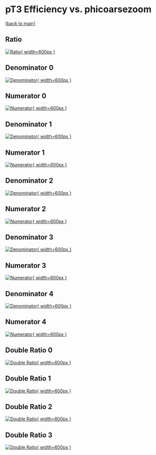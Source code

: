 # pT3 Efficiency vs. phicoarsezoom

[[back to main](./)]



## Ratio

[![Ratio](../mtv/var/pT3_vtr_11_-1_eff_phicoarsezoom.png){ width=600px }](../mtv/var/pT3_vtr_11_-1_eff_phicoarsezoom.pdf)

## Denominator 0

[![Denominator](../mtv/den/pT3_vtr_11_-1_eff_phicoarsezoom_den0.png){ width=600px }](../mtv/den/pT3_vtr_11_-1_eff_phicoarsezoom_den0.pdf)

## Numerator 0

[![Numerator](../mtv/num/pT3_vtr_11_-1_eff_phicoarsezoom_num0.png){ width=600px }](../mtv/num/pT3_vtr_11_-1_eff_phicoarsezoom_num0.pdf)

## Denominator 1

[![Denominator](../mtv/den/pT3_vtr_11_-1_eff_phicoarsezoom_den1.png){ width=600px }](../mtv/den/pT3_vtr_11_-1_eff_phicoarsezoom_den1.pdf)

## Numerator 1

[![Numerator](../mtv/num/pT3_vtr_11_-1_eff_phicoarsezoom_num1.png){ width=600px }](../mtv/num/pT3_vtr_11_-1_eff_phicoarsezoom_num1.pdf)

## Denominator 2

[![Denominator](../mtv/den/pT3_vtr_11_-1_eff_phicoarsezoom_den2.png){ width=600px }](../mtv/den/pT3_vtr_11_-1_eff_phicoarsezoom_den2.pdf)

## Numerator 2

[![Numerator](../mtv/num/pT3_vtr_11_-1_eff_phicoarsezoom_num2.png){ width=600px }](../mtv/num/pT3_vtr_11_-1_eff_phicoarsezoom_num2.pdf)

## Denominator 3

[![Denominator](../mtv/den/pT3_vtr_11_-1_eff_phicoarsezoom_den3.png){ width=600px }](../mtv/den/pT3_vtr_11_-1_eff_phicoarsezoom_den3.pdf)

## Numerator 3

[![Numerator](../mtv/num/pT3_vtr_11_-1_eff_phicoarsezoom_num3.png){ width=600px }](../mtv/num/pT3_vtr_11_-1_eff_phicoarsezoom_num3.pdf)

## Denominator 4

[![Denominator](../mtv/den/pT3_vtr_11_-1_eff_phicoarsezoom_den4.png){ width=600px }](../mtv/den/pT3_vtr_11_-1_eff_phicoarsezoom_den4.pdf)

## Numerator 4

[![Numerator](../mtv/num/pT3_vtr_11_-1_eff_phicoarsezoom_num4.png){ width=600px }](../mtv/num/pT3_vtr_11_-1_eff_phicoarsezoom_num4.pdf)

## Double Ratio 0

[![Double Ratio](../mtv/ratio/pT3_vtr_11_-1_eff_phicoarsezoom_ratio0.png){ width=600px }](../mtv/ratio/pT3_vtr_11_-1_eff_phicoarsezoom_ratio0.pdf)

## Double Ratio 1

[![Double Ratio](../mtv/ratio/pT3_vtr_11_-1_eff_phicoarsezoom_ratio1.png){ width=600px }](../mtv/ratio/pT3_vtr_11_-1_eff_phicoarsezoom_ratio1.pdf)

## Double Ratio 2

[![Double Ratio](../mtv/ratio/pT3_vtr_11_-1_eff_phicoarsezoom_ratio2.png){ width=600px }](../mtv/ratio/pT3_vtr_11_-1_eff_phicoarsezoom_ratio2.pdf)

## Double Ratio 3

[![Double Ratio](../mtv/ratio/pT3_vtr_11_-1_eff_phicoarsezoom_ratio3.png){ width=600px }](../mtv/ratio/pT3_vtr_11_-1_eff_phicoarsezoom_ratio3.pdf)

